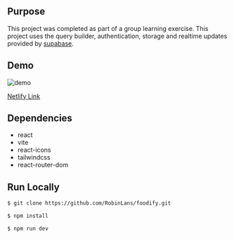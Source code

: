 ## Purpose

This project was completed as part of a group learning exercise. This project uses the query builder, authentication, storage and realtime updates provided by [supabase](https://supabase.io).

## Demo

![demo](https://user-images.githubusercontent.com/14803/145367610-1f3460a2-1a94-40f2-b689-29b4fed7eb98.png)

[Netlify Link](https://optimistic-liskov-4bb376.netlify.app/)

## Dependencies

- react
- vite
- react-icons
- tailwindcss
- react-router-dom

## Run Locally

```sh
$ git clone https://github.com/RobinLans/foodify.git
```

```sh
$ npm install
```

```sh
$ npm run dev
```
